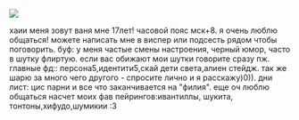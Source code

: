 
![](https://64.media.tumblr.com/79b8f21b02e5a2988315da1d55e1f9e7/0d9c08ed8003adc6-f2/s100x200/8e63f14ceca74ecaacc5a1183b187f6d9fbaa54b.pnj)

хаии меня зовут ваня мне 17лет! часовой пояс мск+8. я очень люблю общаться! можете написать мне в виспер или подсесть рядом чтобы поговорить. буф: у меня частые смены настроения, черный юмор, часто в шутку флиртую. если вас обижают мои шутки говорите сразу пж. главные фд:: персона5,идентити5,скай дети света,алиен стейдж. так же шарю за много чего другого - спросите лично и я расскажу)0)). дни лист: цис парни и все что заканчивается на "филия". еще оч люблю общаться насчет моих фав пейрингов:ивантиллы, шукита, тонтоны,хифудо,шумикии :3
